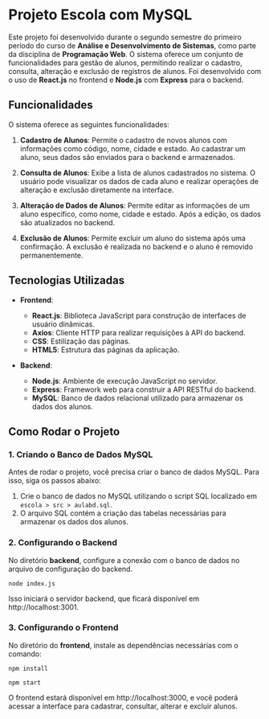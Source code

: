 # Projeto Escola com MySQL

Este projeto foi desenvolvido durante o segundo semestre do primeiro período do curso de **Análise e Desenvolvimento de Sistemas**, como parte da disciplina de **Programação Web**. O sistema oferece um conjunto de funcionalidades para gestão de alunos, permitindo realizar o cadastro, consulta, alteração e exclusão de registros de alunos. Foi desenvolvido com o uso de **React.js** no frontend e **Node.js** com **Express** para o backend.

## Funcionalidades

O sistema oferece as seguintes funcionalidades:

1. **Cadastro de Alunos**: Permite o cadastro de novos alunos com informações como código, nome, cidade e estado. Ao cadastrar um aluno, seus dados são enviados para o backend e armazenados.
   
2. **Consulta de Alunos**: Exibe a lista de alunos cadastrados no sistema. O usuário pode visualizar os dados de cada aluno e realizar operações de alteração e exclusão diretamente na interface.

3. **Alteração de Dados de Alunos**: Permite editar as informações de um aluno específico, como nome, cidade e estado. Após a edição, os dados são atualizados no backend.

4. **Exclusão de Alunos**: Permite excluir um aluno do sistema após uma confirmação. A exclusão é realizada no backend e o aluno é removido permanentemente.

## Tecnologias Utilizadas

- **Frontend**:
  - **React.js**: Biblioteca JavaScript para construção de interfaces de usuário dinâmicas.
  - **Axios**: Cliente HTTP para realizar requisições à API do backend.
  - **CSS**: Estilização das páginas.
  - **HTML5**: Estrutura das páginas da aplicação.

- **Backend**:
  - **Node.js**: Ambiente de execução JavaScript no servidor.
  - **Express**: Framework web para construir a API RESTful do backend.
  - **MySQL**: Banco de dados relacional utilizado para armazenar os dados dos alunos.

## Como Rodar o Projeto

### 1. Criando o Banco de Dados MySQL

Antes de rodar o projeto, você precisa criar o banco de dados MySQL. Para isso, siga os passos abaixo:

1. Crie o banco de dados no MySQL utilizando o script SQL localizado em `escola > src > aulabd.sql`.
2. O arquivo SQL contém a criação das tabelas necessárias para armazenar os dados dos alunos.

### 2. Configurando o Backend

No diretório **backend**, configure a conexão com o banco de dados no arquivo de configuração do backend.
```
node index.js
```
Isso iniciará o servidor backend, que ficará disponível em http://localhost:3001.

### 3. Configurando o Frontend
No diretório do **frontend**,  instale as dependências necessárias com o comando:
```
npm install
```
```
npm start
```
O frontend estará disponível em http://localhost:3000, e você poderá acessar a interface para cadastrar, consultar, alterar e excluir alunos.

